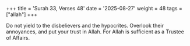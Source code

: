 +++
title = 'Surah 33, Verses 48'
date = '2025-08-27'
weight = 48
tags = ["allah"]
+++

Do not yield to the disbelievers and the hypocrites. Overlook their annoyances, and put your trust in Allah. For Allah is sufficient as a Trustee of Affairs.